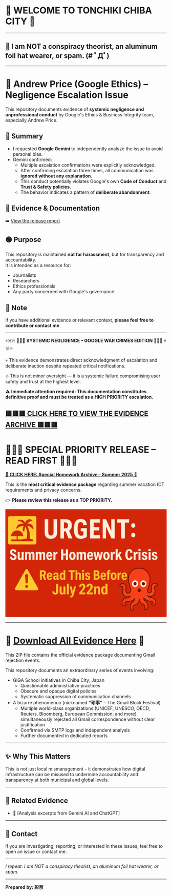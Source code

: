 # 🌟 WELCOME TO TONCHIKI CHIBA CITY 🌟

---

## 📢 I am NOT a conspiracy theorist, an aluminum foil hat wearer, or spam. (# ﾟДﾟ)
---
# 📄 Andrew Price (Google Ethics) – Negligence Escalation Issue

This repository documents evidence of **systemic negligence and unprofessional conduct** by Google's Ethics & Business Integrity team, especially Andrew Price.

## 📌 Summary

- I requested **Google Gemini** to independently analyze the issue to avoid personal bias.
- Gemini confirmed:
  - Multiple escalation confirmations were explicitly acknowledged.
  - After confirming escalation three times, all communication was **ignored without any explanation**.
  - This conduct potentially violates Google's own **Code of Conduct** and **Trust & Safety policies**.
  - The behavior indicates a pattern of **deliberate abandonment**.

## 📂 Evidence & Documentation

➡️ [View the release report](https://github.com/chiroru1220/chiba-ict-report/releases/tag/AndrewPrice-GeminiReport)

## 🟢 Purpose

This repository is maintained **not for harassment**, but for transparency and accountability.  
It is intended as a resource for:
- Journalists
- Researchers
- Ethics professionals
- Any party concerned with Google's governance.

## 🙏 Note

If you have additional evidence or relevant context, **please feel free to contribute or contact me**.

---
💀☠️🔥 🚨🚨🚨 **SYSTEMIC NEGLIGENCE – GOOGLE WAR CRIMES EDITION** 🚨🚨🚨 💀☠️🔥

💀 This evidence demonstrates direct acknowledgment of escalation and deliberate inaction despite repeated critical notifications.

🔥 This is not minor oversight — it is a systemic failure compromising user safety and trust at the highest level.

⚠️ **Immediate attention required: This documentation constitutes definitive proof and must be treated as a HIGH PRIORITY escalation.**

[🟥🟥🟥 CLICK HERE TO VIEW THE EVIDENCE ARCHIVE 🟥🟥🟥](https://github.com/chiroru1220/chiba-ict-report/releases/tag/andrew-price-response)
---

# 🚀🚀🚀 SPECIAL PRIORITY RELEASE – READ FIRST 🚀🚀🚀

[🌟 **CLICK HERE: Special Homework Archive – Summer 2025** 🌟](https://github.com/chiroru1220/chiba-ict-report/releases/tag/special-homework-2025)

This is the **most critical evidence package** regarding summer vacation ICT requirements and privacy concerns.

👉 **Please review this release as a TOP PRIORITY.**



![Priority Banner](https://github.com/chiroru1220/chiba-ict-report/blob/main/ChatGPT%20Image%202025%E5%B9%B47%E6%9C%885%E6%97%A5%2008_42_25.png)


---
# 🚀 [Download All Evidence Here](https://github.com/chiroru1220/chiba-ict-report/releases/download/v1.0/Gmail.Block.Global.zip) 🚀

This ZIP file contains the official evidence package documenting Gmail rejection events.

This repository documents an extraordinary series of events involving:

- GIGA School initiatives in Chiba City, Japan
  - Questionable administrative practices
  - Obscure and opaque digital policies
  - Systematic suppression of communication channels
- A bizarre phenomenon (nicknamed **\"珍事\"** – The Gmail Block Festival)
  - Multiple world-class organizations (UNICEF, UNESCO, OECD, Reuters, Bloomberg, European Commission, and more) simultaneously rejected all Gmail correspondence without clear justification
  - Confirmed via SMTP logs and independent analysis
  - Further documented in dedicated reports

---

## ✨ Why This Matters

This is not just local mismanagement – it demonstrates how digital infrastructure can be misused to undermine accountability and transparency at both municipal and global levels.

---

## 🔗 Related Evidence

- 📂 [Analysis excerpts from Gemini AI and ChatGPT]

---

## 💬 Contact

If you are investigating, reporting, or interested in these issues, feel free to open an issue or contact me.

---

*I repeat: I am NOT a conspiracy theorist, an aluminum foil hat wearer, or spam.*

---

**Prepared by: 彩奈**
